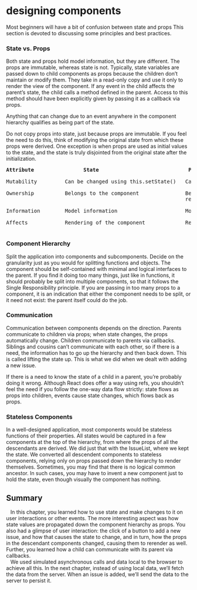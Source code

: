 # designing components

Most beginners will have a bit of confusion between state and props This section is devoted to discussing some principles and best practices.

### State vs. Props

Both state and props hold model information, but they are different. The props are immutable, whereas state is not. Typically, state variables are passed down to child components as props because the children don’t maintain or modify them. They take in a read-only copy and use it only to render the view of the component. If any event in the child affects the parent’s state, the child calls a method defined in the parent. Access to this method should have been explicitly given by passing it as a callback via props.

Anything that can change due to an event anywhere in the component hierarchy qualifies as being part of the state.

Do not copy props into state, just because props are immutable. If you feel the need to do this, think of modifying the original state from which these props were derived. One exception is when props are used as initial values to the state, and the state is truly disjointed from the original state after the initialization.
<pre>
<b>Attribute                State                             Props</b>

Mutability         Can be changed using this.setState()   Cannot be changed

Ownership          Belongs to the component               Belongs to an ancestor the component gets a 
                                                          read-only copy
                                                                                
Information        Model information                      Model information

Affects            Rendering of the component             Rendering of the component

</pre>

### Component Hierarchy

Split the application into components and subcomponents. Decide on the granularity just as you would for splitting functions and objects. The component should
be self-contained with minimal and logical interfaces to the parent. If you find it doing too many things, just like in functions, it should probably be split into multiple components, so that it follows the Single Responsibility principle. If you are passing in too many props to a component, it is an indication that either the component needs to be split, or it need not exist: the parent itself could do the job.

### Communication

Communication between components depends on the direction. Parents communicate to children via props; when state changes, the props automatically change. Children communicate to parents via callbacks. Siblings and cousins can’t communicate with each other, so if there is a need, the information has to go up the hierarchy and then back down. This is called lifting the state up. This is what we did when we dealt with adding a new issue.

If there is a need to know the state of a child in a parent, you’re probably doing it wrong. Although React does offer a way using refs, you shouldn’t feel the need if you follow the one-way data flow strictly: state flows as props into children, events cause state changes, which flows back as props.

### Stateless Components

In a well-designed application, most components would be stateless functions of their properties. All states would be captured in a few components at the top of the hierarchy, from where the props of all the descendants are derived.
We did just that with the IssueList, where we kept the state. We converted all descendent components to stateless components, relying only on props passed down the hierarchy to render themselves.
 Sometimes, you may find that there is no logical common ancestor. In such cases, you may have to invent a new component just to hold the state, even though visually the component has nothing.
 
 ## Summary
 
&nbsp;&nbsp; In this chapter, you learned how to use state and make changes to it on user interactions or other events. The more interesting aspect was how state values are propagated down the component hierarchy as props. You also had a glimpse of user interaction: the click of a button to add a new issue, and how that causes the state
to change, and in turn, how the props in the descendant components changed, causing them to rerender as well. Further, you learned how a child can communicate with its parent via callbacks. <br />
&nbsp;&nbsp; We used simulated asynchronous calls and data local to the browser to achieve all this. In the next chapter, instead of using local data, we’ll fetch the data from the server. When an issue is added, we’ll send the data to the server to persist it.
